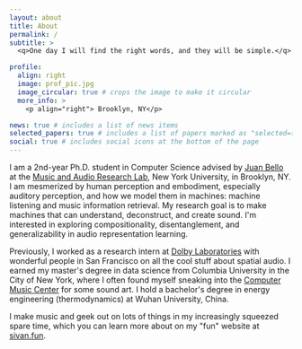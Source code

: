 ```yaml
---
layout: about
title: About
permalink: /
subtitle: >
  <q>One day I will find the right words, and they will be simple.</q> --Jack Kerouac

profile:
  align: right
  image: prof_pic.jpg
  image_circular: true # crops the image to make it circular
  more_info: >
    <p align="right"> Brooklyn, NY</p>

news: true # includes a list of news items
selected_papers: true # includes a list of papers marked as "selected={true}"
social: true # includes social icons at the bottom of the page
---
```


I am a 2nd-year Ph.D. student in Computer Science advised by [Juan Bello](https://wp.nyu.edu/jpbello/) at 
the [Music and Audio Research Lab](https://steinhardt.nyu.edu/marl/), New York University, in Brooklyn, NY. 
I am mesmerized by human perception and embodiment, especially auditory perception, 
and how we model them in machines: machine listening and music information retrieval. 
My research goal is to make machines that can understand, deconstruct, and create sound. 
I'm interested in exploring compositionality, disentanglement, and generalizability in audio representation learning.

Previously, I worked as a research intern at [Dolby Laboratories](https://dolby.com/) with wonderful people in San Francisco on all the cool stuff about spatial audio. 
I earned my master's degree in data science from Columbia University in the City of New York, 
where I often found myself sneaking into the [Computer Music Center](https://cmc.music.columbia.edu/news-events) for some sound art. 
I hold a bachelor's degree in energy engineering (thermodynamics) at Wuhan University, China.

I make music and geek out on lots of things in my increasingly squeezed spare time, 
which you can learn more about on my "fun" website at [sivan.fun](https://www.sivan.fun).